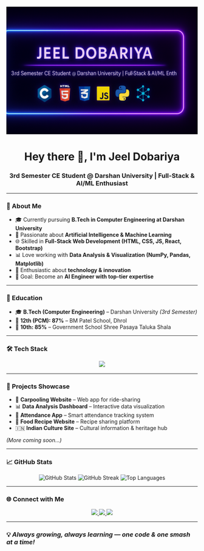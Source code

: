 <!-- Banner -->
<p align="center">
  <img src="https://github.com/Jeeldobariya31/Jeeldobariya31/blob/main/banner.png" alt="Jeel Dobariya Banner" />
</p>

<h1 align="center">Hey there 👋, I'm Jeel Dobariya</h1>
<h3 align="center">3rd Semester CE Student @ Darshan University | Full-Stack & AI/ML Enthusiast</h3>

---

### 🚀 About Me
- 🎓 Currently pursuing **B.Tech in Computer Engineering at Darshan University**
- 🤖 Passionate about **Artificial Intelligence & Machine Learning**
- 🌐 Skilled in **Full-Stack Web Development (HTML, CSS, JS, React, Bootstrap)**
- 📊 Love working with **Data Analysis & Visualization (NumPy, Pandas, Matplotlib)**
- 🏸 Enthusiastic about **technology & innovation**
- 🎯 Goal: Become an **AI Engineer with top-tier expertise**

---

### 🏫 Education
- 🎓 **B.Tech (Computer Engineering)** – Darshan University *(3rd Semester)*
- 📘 **12th (PCM): 87%** – BM Patel School, Dhrol
- 📗 **10th: 85%** – Government School Shree Pasaya Taluka Shala

---

### 🛠 Tech Stack
<p align="center">
  <img src="https://skillicons.dev/icons?i=c,java,python,html,css,bootstrap,js,react,numpy,pandas,git" />
</p>

---

### 📌 Projects Showcase
- 🚗 **Carpooling Website** – Web app for ride-sharing
- 📊 **Data Analysis Dashboard** – Interactive data visualization
- 📝 **Attendance App** – Smart attendance tracking system
- 🍴 **Food Recipe Website** – Recipe sharing platform
- 🇮🇳 **Indian Culture Site** – Cultural information & heritage hub

*(More coming soon...)*

---

### 📈 GitHub Stats
<p align="center">
  <img src="https://github-readme-stats.vercel.app/api?username=Jeeldobariya31&show_icons=true&theme=radical" alt="GitHub Stats" />
  <img src="https://github-readme-streak-stats.herokuapp.com/?user=Jeeldobariya31&theme=radical" alt="GitHub Streak" />
  <img src="https://github-readme-stats.vercel.app/api/top-langs/?username=Jeeldobariya31&layout=compact&theme=radical" alt="Top Languages" />
</p>

---

### 🌐 Connect with Me
<p align="center">
  <a href="https://www.instagram.com/jeel_dobariya__" target="_blank">
    <img src="https://img.shields.io/badge/Instagram-%23E4405F.svg?&style=for-the-badge&logo=instagram&logoColor=white" />
  </a>
  <a href="jeeldobariya33@gmail.com">
    <img src="https://img.shields.io/badge/Gmail-D14836?style=for-the-badge&logo=gmail&logoColor=white" />
  </a>
  <a href="https://www.linkedin.com/in/jeel-dobariya" target="_blank">
    <img src="https://img.shields.io/badge/LinkedIn-%230077B5.svg?&style=for-the-badge&logo=linkedin&logoColor=white" />
  </a>
</p>

---

### 💡 *Always growing, always learning — one code & one smash at a time!*



